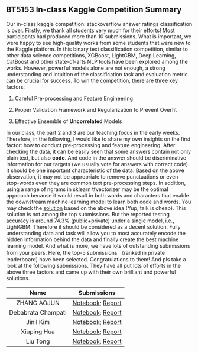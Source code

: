 ## BT5153 In-class Kaggle Competition Summary

Our in-class kaggle competition: stackoverflow answer ratings classification is over. Firstly, we thank all students very much for their efforts! Most participants had produced more than 10 submissions. What is important, we were happy to see high-quality works from some students that were new to the Kaggle platform. In this binary text classification competition, similar to other data science competitions, XGBoost, LightGBM, Deep Learning, CatBoost and other state-of-arts NLP tools have been explored among the works. However, powerful models alone are not enough, a strong understanding and intuition of the classification task and evaluation metric can be crucial for success. To win the competition, there are three key factors:

1. Careful Pre-processing and Feature Engineering

2. Proper Validation Framework and Regularization to Prevent Overfit

3. Effective Ensemble of **Uncorrelated** Models

In our class, the part 2 and 3 are our teaching focus in the early weeks. Therefore, in the following, I would like to share my own insights on the first factor: how to conduct pre-processing and feature engineering. After checking the data, it can be easily seen that some answers contain not only plain text, but also **code**. And code in the answer should be discriminative information for our targets (we usually vote for answers with correct code). It should be one important characteristic of the data. Based on the above observation, it may not be appropriate to remove punctuations or even stop-words even they are common text pre-processing steps. In addition, using a range of ngrams in sklearn tfvectorizer may be the optimal approach because it would result in both words and characters that enable the downstream machine learning model to learn both code and words. You may check the [solution](topsubmission/NgramChar_LightGBM.html) based on the above idea (Yup, talk is cheap). This solution is not among the top submissions. But the reported testing accuracy is around 74.3% (public+private) under a single model, i.e., LightGBM. Therefore it should be considered as a decent solution. Fully understanding data and task will allow you to most accurately encode the hidden information behind the data and finally create the best machine learning model. And what is more, we have lots of outstanding submissions from your peers. Here, the top-5 submissions （ranked in private leaderboard) have been selected. Congratulations to them! And pls take a look at the following submissions. They have all put lots of efforts in the above three factors and came up with their own brilliant and powerful solutions.

**Name** |	**Submissions** 
:----:  | ------- 
ZHANG AOJUN | [Notebook](topsubmission/A0119543E.html);  [Report](topsubmission/A0119543E.pdf)
Debabrata Champati | [Notebook](topsubmission/A0206519E.html);  [Report](topsubmission/A0206519E.pdf)
Jinil Kim | [Notebook](topsubmission/A0206472J.html);  [Report](topsubmission/A0206472J.pdf)
Xiuping Hua | [Notebook](topsubmission/A0206514N.html);  [Report](topsubmission/A0206514N.pdf)
Liu Tong | [Notebook](topsubmission/A0206538A.html);  [Report](topsubmission/A0206538A.pdf)

